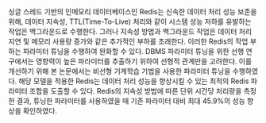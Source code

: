 싱글 스레드 기반의 인메모리 데이터베이스인 Redis는 신속한 데이터 처리 성능 보존을 위해, 데이터 지속성, TTL(Time-To-Live) 처리와 같이 시스템 성능 저하를 유발하는 작업은 백그라운드로 수행한다. 그러나 지속성 방법과 백그라운드 작업은 데이터 처리 지연 및 메모리 사용량 증가와 같은 추가적인 부하를 초래한다. 이러한 Redis의 작업 부하는 파라미터 튜닝을 수행하여 완화할 수 있다. DBMS 파라미터 튜닝을 위한 선행 연구에서는 영향력이 높은 파라미터를 추출하기 위하여 선형적 관계만을 고려한다. 이를 개선하기 위해 본 논문에서는 비선형 기계학습 기법을 사용한 파라미터 튜닝을 수행하였다. 해당 모델을 적용한 Redis는 데이터 처리 성능을 향상시킬 수 있는 최적의 Redis 파라미터 조합을 도출할 수 있다. Redis의 지속성 방법에 따른 단위 시간당 처리량을 측정한 결과, 튜닝한 파라미터를 사용하였을 때 기존 파라미터 대비 최대 45.9%의 성능 향상을 확인하였다.
